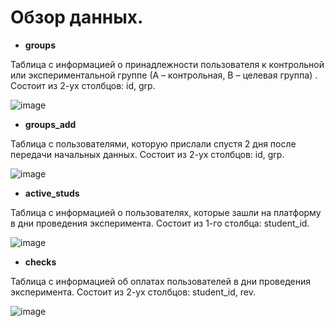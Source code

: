 # Обзор данных.
- **groups**

Таблица с информацией о принадлежности пользователя к контрольной или экспериментальной группе (А – контрольная, B – целевая группа) . Состоит из 2-ух столбцов: id, grp.

![image](https://github.com/bdi2503/Product_Analysis_Pandas.Numpy.Seaborn/assets/142053096/0615fe1b-e0c8-432e-9221-029bd338869a)

- **groups_add**

Таблица с пользователями, которую прислали спустя 2 дня после передачи начальных данных. Состоит из 2-ух столбцов: id, grp.

![image](https://github.com/bdi2503/Product_Analysis_Pandas.Numpy.Seaborn/assets/142053096/421ae382-95ca-4e71-a6e0-87884dc75936)

- **active_studs**

Таблица с информацией о пользователях, которые зашли на платформу в дни проведения эксперимента. Состоит из 1-го столбца: student_id.

![image](https://github.com/bdi2503/Product_Analysis_Pandas.Numpy.Seaborn/assets/142053096/a6917638-f196-42b3-8a2d-04f2d9db8437)


- **checks**

Таблица с информацией об оплатах пользователей в дни проведения эксперимента. Состоит из 2-ух столбцов: student_id, rev.

![image](https://github.com/bdi2503/Product_Analysis_Pandas.Numpy.Seaborn/assets/142053096/42a5f6ea-ba04-48af-bdf7-547783e21479)


